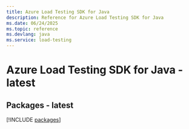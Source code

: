 ```yaml
---
title: Azure Load Testing SDK for Java
description: Reference for Azure Load Testing SDK for Java
ms.date: 06/24/2025
ms.topic: reference
ms.devlang: java
ms.service: load-testing
---
```

# Azure Load Testing SDK for Java - latest
## Packages - latest
[!INCLUDE [packages](load-testing-index.md)]